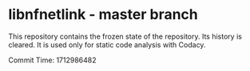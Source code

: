 # libnfnetlink - master branch

This repository contains the frozen state of the repository.
Its history is cleared. It is used only for static code
analysis with Codacy.

Commit Time: 1712986482